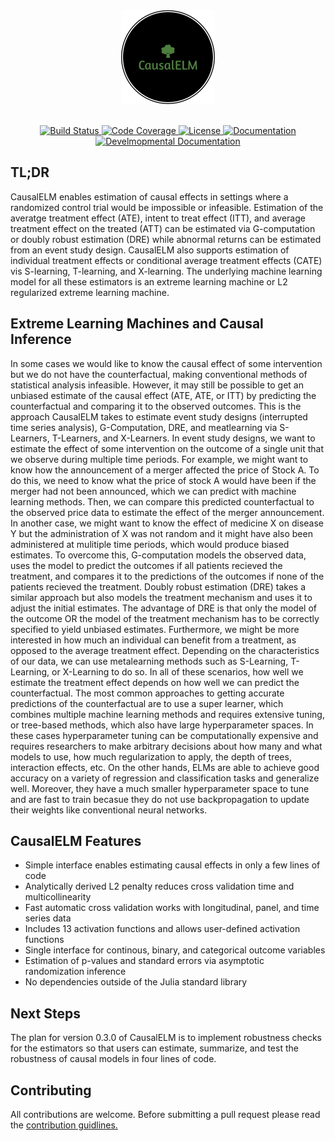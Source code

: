 <div align="center">
    <img src="https://github.com/dscolby/dscolby.github.io/blob/main/causalelm-high-resolution-logo-black-on-transparent-background.png">
</div>
<br>

<p align="center">
    <a href="https://github.com/dscolby/CausalELM.jl/actions">
        <img src="https://github.com/dscolby/CausalELM.jl/actions/workflows/CI.yml/badge.svg?branch=main"
            alt="Build Status">
    </a>
    <a href="https://app.codecov.io/gh/dscolby/CausalELM.jl/tree/main/src">
        <img src="https://codecov.io/gh/dscolby/CausalELM.jl/branch/main/graph/badge.svg"
         alt="Code Coverage">
    </a>
    <a href="https://opensource.org/licenses/MIT">
        <img src="https://img.shields.io/badge/License-MIT-yelllow"
            alt="License">
    </a>
    <a href="https://dscolby.github.io/CausalELM.jl/stable">
    <img src="https://img.shields.io/badge/docs-stable-blue.svg"
         alt="Documentation">
    </a>
    <a href="https://dscolby.github.io/CausalELM.jl/dev/">
        <img src="https://img.shields.io/badge/docs-dev-blue.svg"
             alt="Develmopmental Documentation">
    </a>
</p>
<h2>TL;DR</h2>
<p>
CausalELM enables estimation of causal effects in settings where a randomized control trial 
would be impossible or infeasible. Estimation of the averatge treatment effect (ATE), intent
to treat effect (ITT), and average treatment effect on the treated (ATT) can be estimated 
via G-computation or doubly robust estimation (DRE) while abnormal returns can be estimated 
from an event study design. CausalELM also supports estimation of individual treatment 
effects or conditional average treatment effects (CATE) vis S-learning, T-learning, and 
X-learning. The underlying machine learning model for all these estimators is an extreme 
learning machine or L2 regularized extreme learning machine.
</p>

<h2>Extreme Learning Machines and Causal Inference</h2>
<p>
In some cases we would like to know the causal effect of some intervention but we do not 
have the counterfactual, making conventional methods of statistical analysis infeasible. 
However, it may still be possible to get an unbiased estimate of the causal effect (ATE, 
ATE, or ITT) by predicting the counterfactual and comparing it to the observed outcomes. 
This is the approach CausalELM takes to estimate event study designs (interrupted time 
series analysis), G-Computation, DRE, and meatlearning via S-Learners, T-Learners, and 
X-Learners. In event study designs, we want to estimate the effect of some intervention on 
the outcome of a single unit that we observe during multiple time periods. For example, we 
might want to know how the announcement of a merger affected the price of Stock A. To do 
this, we need to know what the price of stock A would have been if the merger had not been 
announced, which we can predict with machine learning methods. Then, we can compare this 
predicted counterfactual to the observed price data to estimate the effect of the merger 
announcement. In another case, we might want to know the effect of medicine X on disease Y 
but the administration of X was not random and it might have also been administered at 
mulitiple time periods, which would produce biased estimates. To overcome this, 
G-computation models the observed data, uses the model to predict the outcomes if all 
patients recieved the treatment, and compares it to the predictions of the outcomes if none 
of the patients recieved the treatment. Doubly robust estimation (DRE) takes a similar 
approach but also models the treatment mechanism and uses it to adjust the initial 
estimates. The advantage of DRE is that only the model of the outcome OR the model of the 
treatment mechanism has to be correctly specified to yield unbiased estimates. Furthermore, 
we might be more interested in how much an individual can benefit from a treatment, as 
opposed to the average treatment effect. Depending on the characteristics of our data, we 
can use metalearning methods such as S-Learning, T-Learning, or X-Learning to do so. In all 
of these scenarios, how well we estimate the treatment effect depends on how well we can 
predict the counterfactual. The most common approaches to getting accurate predictions of 
the counterfactual are to use a super learner, which combines multiple machine learning 
methods and requires extensive tuning, or tree-based methods, which also have large 
hyperparameter spaces. In these cases hyperparameter tuning can be computationally expensive 
and requires researchers to make arbitrary decisions about how many and what models to use, 
how much regularization to apply, the depth of trees, interaction effects, etc. On the other 
hands, ELMs are able to achieve good accuracy on a variety of regression and classification 
tasks and generalize well. Moreover, they have a much smaller hyperparameter space to tune 
and are fast to train becasue they do not use backpropagation to update their weights like 
conventional neural networks.
</p>

<h2>CausalELM Features</h2>
<ul>
  <li>Simple interface enables estimating causal effects in only a few lines of code</li>
  <li>Analytically derived L2 penalty reduces cross validation time and multicollinearity</li>
  <li>Fast automatic cross validation works with longitudinal, panel, and time series data</li>
  <li>Includes 13 activation functions and allows user-defined activation functions</li>
  <li>Single interface for continous, binary, and categorical outcome variables</li>
  <li>Estimation of p-values and standard errors via asymptotic randomization inference</li>
  <li>No dependencies outside of the Julia standard library</li>
</ul>

<h2>Next Steps</h2>
<p>
The plan for version 0.3.0 of CausalELM is to implement robustness checks for the estimators
so that users can estimate, summarize, and test the robustness of causal models in four 
lines of code.
</p>

<h2>Contributing</h2>
<p>
All contributions are welcome. Before submitting a pull request please read the  
<a href="https://dscolby.github.io/CausalELM.jl/stable/contributing/">contribution guidlines.
</p>
